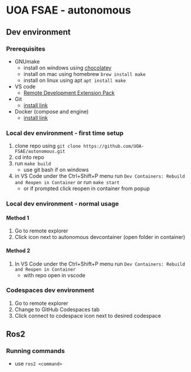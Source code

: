 # UOA FSAE - autonomous

## Dev environment
### Prerequisites
- GNUmake
  - install on windows using [chocolatey](https://chocolatey.org/install#generic)
   - install on mac using homebrew ```brew install make```
   - install on linux using apt ```apt install make```
- VS code
  - [Remote Development Extension Pack](https://vscode.dev/github/UOA-FSAE/autonomous/blob/c73088e44093aeaae48ef29d6cef836453db4acfcode-remote-extensionpack\extension) 
- Git
  - [install link](https://git-scm.com/downloads) 
- Docker (compose and engine)
   - [install link](https://docs.docker.com/get-docker/)
### Local dev environment - first time setup
1. clone repo using ```git clone https://github.com/UOA-FSAE/autonomous.git```
2. cd into repo
3. run ```make build```
   - use git bash if on windows
4. in VS Code under the Ctrl+Shift+P menu run ```Dev Containers: Rebuild and Reopen in Container``` or run ```make start```
   - or if prompted click reopen in container from popup

### Local dev environment - normal usage
#### Method 1
1. Go to remote explorer
2. Click icon next to autonomous devcontainer (open folder in container)

#### Method 2
1. In VS Code under the Ctrl+Shift+P menu run ```Dev Containers: Rebuild and Reopen in Container```
   - with repo open in vscode

### Codespaces dev environment
1. Go to remote explorer
2. Change to GitHub Codespaces tab
3. Click connect to codespace icon next to desired codespace

## Ros2
### Running commands
- use ```ros2 <command>```
